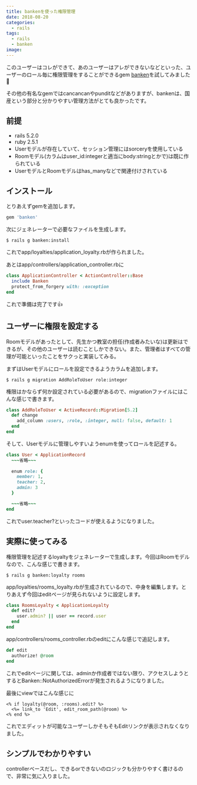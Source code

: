 ```yaml
---
title: bankenを使った権限管理
date: 2018-08-20
categories:
  - rails
tags:
  - rails
  - banken
image:
---
```

このユーザーはコレができて、あのユーザーはアレができないなどといった、ユーザーのロール毎に権限管理をすることができるgem [banken](https://github.com/kyuden/banken)を試してみました🙋

<!--more-->

その他の有名なgemではcancancanやpunditなどがありますが、bankenは、国産という部分と分かりやすい管理方法がとても良かったです。

## 前提

- rails 5.2.0
- ruby 2.5.1
- Userモデルが存在していて、セッション管理にはsorceryを使用している
- Roomモデル(カラムはuser_id:integerと適当にbody:stringとかで)は既に作られている
- UserモデルとRoomモデルはhas_manyなどで関連付けされている

## インストール

とりあえずgemを追加します。

```ruby
gem 'banken'
```

次にジェネレーターで必要なファイルを生成します。

```
$ rails g banken:install
```

これでapp/loyalties/application_loyalty.rbが作られました。

あとはapp/controllers/application_controller.rbに

```ruby
class ApplicationController < ActionController::Base
  include Banken
  protect_from_forgery with: :exception
end
```

これで準備は完了です👍

## ユーザーに権限を設定する

Roomモデルがあったとして、先生かつ教室の担任(作成者みたいな)は更新はできるが、その他のユーザーは読むことしかできない。また、管理者はすべての管理が可能といったことをサクっと実装してみる。

まずはUserモデルにロールを設定できるようカラムを追加します。

```
$ rails g migration AddRoleToUser role:integer
```

権限はかならず何か設定されている必要があるので、migrationファイルにはこんな感じで書きます。

```ruby
class AddRoleToUser < ActiveRecord::Migration[5.2]
  def change
    add_column :users, :role, :integer, null: false, default: 1
  end
end
```

そして、Userモデルに管理しやすいようenumを使ってロールを記述する。

```ruby
class User < ApplicationRecord
  ~~~省略~~~
  
  enum role: {
    member: 1,
    teacher: 2,
    admin: 3
  }

  ~~~省略~~~
end
```

これでuser.teacher?といったコードが使えるようになりました。

## 実際に使ってみる

権限管理を記述するloyaltyをジェネレーターで生成します。今回はRoomモデルなので、こんな感じで書きます。

```
$ rails g banken:loyalty rooms
```

app/loyalties/rooms_loyalty.rbが生成されているので、中身を編集します。とりあえず今回はeditページが見られないように設定します。

```ruby
class RoomsLoyalty < ApplicationLoyalty
  def edit?
    user.admin? || user == record.user
  end
end
```

app/controllers/rooms_controller.rbのeditにこんな感じで追記します。

```ruby
def edit
  authorize! @room
end
```

これでeditページに関しては、adminか作成者ではない限り、アクセスしようとするとBanken::NotAuthorizedErrorが発生されるようになりました。

最後にviewではこんな感じに

```erb
<% if loyalty(@room, :rooms).edit? %>
  <%= link_to 'Edit', edit_room_path(@room) %>
<% end %>
```

これでエディットが可能なユーザーしかそもそもEditリンクが表示されなくなりました。

## シンプルでわかりやすい

controllerベースだし、できるorできないのロジックも分かりやすく書けるので、非常に気に入りました。